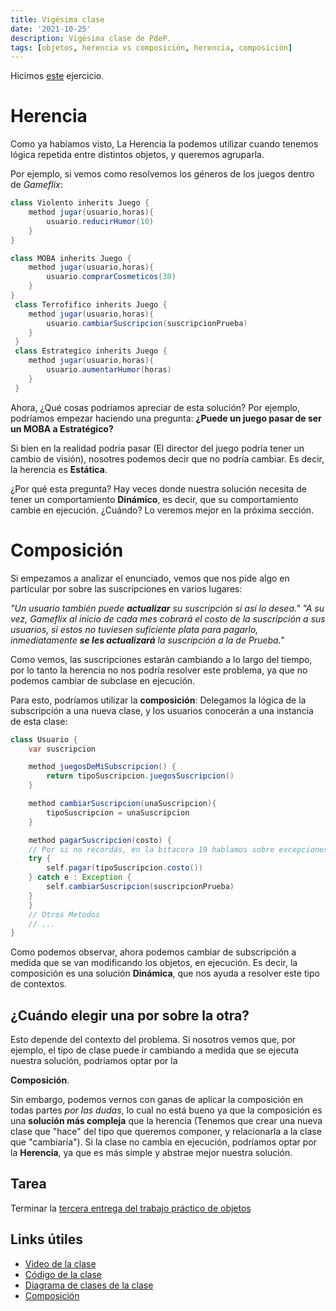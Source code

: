 ```yaml
---
title: Vigésima clase
date: '2021-10-25'
description: Vigésima clase de PdeP.
tags: [objetos, herencia vs composición, herencia, composición]
---
```


Hicimos [este](https://docs.google.com/document/d/1_SjhYafWzoMbXVYeRYEg8ajdnGGrriq2oq1JFLd7yiw/edit?usp=sharing) ejercicio.

# Herencia

Como ya habíamos visto, La Herencia la podemos utilizar cuando tenemos lógica repetida entre distintos objetos, y queremos agruparla.

Por ejemplo, si vemos como resolvemos los géneros de los juegos dentro de *Gameflix*:

```java
class Violento inherits Juego {
	method jugar(usuario,horas){
	    usuario.reducirHumor(10)
	}
}

class MOBA inherits Juego {
    method jugar(usuario,horas){
	    usuario.comprarCosmeticos(30)
    }
}
 class Terrofifico inherits Juego {
    method jugar(usuario,horas){
 	    usuario.cambiarSuscripcion(suscripcionPrueba)
    }
 }
 class Estrategico inherits Juego {
    method jugar(usuario,horas){
 	    usuario.aumentarHumor(horas)
    }
 }
```

Ahora, ¿Qué cosas podríamos apreciar de esta solución? Por ejemplo, podríamos empezar haciendo una pregunta: **¿Puede un juego pasar de ser un MOBA a Estratégico?**

Si bien en la realidad podría pasar (El director del juego podría tener un cambio de visión), nosotres podemos decir que no podría cambiar. Es decir, la herencia es **Estática**. 

¿Por qué esta pregunta? Hay veces donde nuestra solución necesita de tener un comportamiento **Dinámico**, es decir, que su comportamiento cambie en ejecución. ¿Cuándo? Lo veremos mejor en la próxima sección.

# Composición

Si empezamos a analizar el enunciado, vemos que nos pide algo en particular por sobre las suscripciones en varios lugares:


*"Un usuario también puede **actualizar** su suscripción si así lo desea."*
*"A su vez, Gameflix al inicio de cada mes cobrará el costo de la suscripción a sus usuarios, si estos no tuviesen suficiente plata para pagarlo, inmediatamente **se les actualizará** la suscripción a la de Prueba."*

Como vemos, las suscripciones estarán cambiando a lo largo del tiempo, por lo tanto la herencia no nos podría resolver este problema, ya que no podemos cambiar de subclase en ejecución.

Para esto, podríamos utilizar la **composición**: Delegamos la lógica de la subscripción a una nueva clase, y los usuarios conocerán a una instancia de esta clase:

```java
class Usuario {
    var suscripcion

    method juegosDeMiSubscripcion() {
	    return tipoSuscripcion.juegosSuscripcion()
    }

    method cambiarSuscripcion(unaSuscripcion){
	    tipoSuscripcion = unaSuscripcion
    }

    method pagarSuscripcion(costo) {
    // Por si no recordás, en la bitacora 19 hablamos sobre excepciones!
	try {
		self.pagar(tipoSuscripcion.costo())
	} catch e : Exception {
		self.cambiarSuscripcion(suscripcionPrueba)
	}
    }
    // Otros Metodos
    // ...
}
```
Como podemos observar, ahora podemos cambiar de subscripción a medida que se van modificando los objetos, en ejecución. Es decir, la composición es una solución **Dinámica**, que nos ayuda a resolver este tipo de contextos.

## ¿Cuándo elegir una por sobre la otra?
Esto depende del contexto del problema. Si nosotros vemos que, por ejemplo, el tipo de clase puede ir cambiando a medida que se ejecuta nuestra solución, podríamos optar por la 

**Composición**. 

Sin embargo, podemos vernos con ganas de aplicar la composición en todas partes *por las dudas*, lo cual no está bueno ya que la composición es una **solución más compleja** que la herencia (Tenemos que crear una nueva clase que "hace" del tipo que queremos componer, y relacionarla a la clase que "cambiaría"). Si la clase no cambia en ejecución, podríamos optar por la **Herencia**, ya que es más simple y abstrae mejor nuestra solución.

## Tarea

Terminar la [tercera entrega del trabajo práctico de objetos](https://docs.google.com/document/d/1FVvaRDIaaVQ3Eo-W-IO6VoO_VpiYDUuy8Fxs9XJK7to/edit)

## Links útiles

- [Video de la clase](https://drive.google.com/file/d/1y2PIsywYYZX6pcHcvfQ5vfn-3yLfYMtl/view?usp=sharing)
- [Código de la clase](https://github.com/pdep-lunes/pdep-clases-2021/tree/master/objetos/clase_08/src)
- [Diagrama de clases de la clase](https://github.com/pdep-lunes/pdep-clases-2021/blob/master/objetos/clase_08/diagrama.png)
- [Composición](https://wiki.uqbar.org/wiki/articles/composicion--oop-.html)


